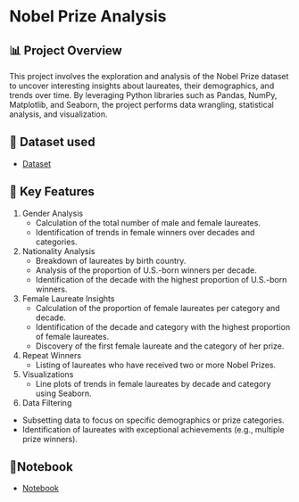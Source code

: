 # Nobel Prize Analysis
## 📊 Project Overview
This project involves the exploration and analysis of the Nobel Prize dataset to uncover interesting insights about laureates, their demographics, and trends over time. By leveraging Python libraries such as Pandas, NumPy, Matplotlib, and Seaborn, the project performs data wrangling, statistical analysis, and visualization.

## 📂 Dataset used
- <a href="nobel.csv">Dataset</a>
## 🚀 Key Features
1. Gender Analysis
   * Calculation of the total number of male and female laureates.
   * Identification of trends in female winners over decades and categories.
2. Nationality Analysis
   * Breakdown of laureates by birth country.
   * Analysis of the proportion of U.S.-born winners per decade.
   * Identification of the decade with the highest proportion of U.S.-born winners.
3. Female Laureate Insights
   * Calculation of the proportion of female laureates per category and decade.
   * Identification of the decade and category with the highest proportion of female laureates.
   * Discovery of the first female laureate and the category of her prize.
4. Repeat Winners
   * Listing of laureates who have received two or more Nobel Prizes.
5. Visualizations
   * Line plots of trends in female laureates by decade and category using Seaborn.
6. Data Filtering
* Subsetting data to focus on specific demographics or prize categories.
* Identification of laureates with exceptional achievements (e.g., multiple prize winners).
## 📓Notebook
- <a href="source.ipynb">Notebook</a>
